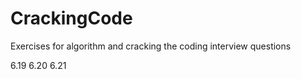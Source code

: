 # CrackingCode

Exercises for algorithm and cracking the coding interview questions

6.19
6.20
6.21
